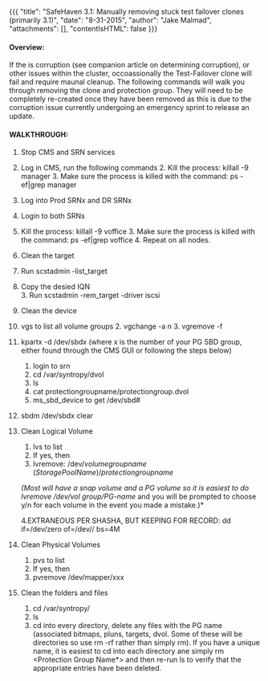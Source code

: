 {{{
  "title": "SafeHaven 3.1: Manually removing stuck test failover clones (primarily 3.1)",
  "date": "8-31-2015",
  "author": "Jake Malmad",
  "attachments": [],
  "contentIsHTML": false
}}}

#### Overview:

If the is corruption (see companion article on determining corruption), or other issues within the cluster, occoassionally the Test-Failover clone will fail and require maunal cleanup. The following commands will walk you through removing the clone and protection group. They will need to be completely re-created once they have been removed as this is due to the corruption issue currently undergoing an emergency sprint to release an update.

#### WALKTHROUGH:

1. Stop CMS and SRN services
  1. Log in CMS, run the following commands
	2. Kill the process: killall -9 manager
	3. Make sure the process is killed with the command: ps -ef|grep manager
2. Log into Prod SRNx and DR SRNx
  1. Login to both SRNs
  2. Kill the process: killall -9 voffice
	3. Make sure the process is killed with the command: ps -ef|grep voffice
	4. Repeat on all nodes.

3. Clean the target
  1. Run scstadmin -list_target
  2. Copy the desied IQN     
	3. Run scstadmin -rem_target <paste IQN name> -driver iscsi

4. Clean the device 		
  1. vgs to list all volume groups
	2. vgchange -a n <vg name>
	3. vgremove <vg name> -f

5. kpartx -d /dev/sbdx (where x is the number of your PG SBD group, either found through the CMS GUI or following the steps below)
    1. login to srn
    2. cd /var/syntropy/dvol
    3. ls
    4. cat protectiongroupname/protectiongroup.dvol
    5. ms_sbd_device to get /dev/sbd#

6. sbdm /dev/sbdx clear

7. Clean Logical Volume
	1. lvs to list
	2. If yes, then
	3. lvremove:
    /dev/$volume group name$ $(Storage Pool Name$)/$protection group name$

    *(Most will have a snap volume and a PG volume so it is easiest to do lvremove /dev/vol group/PG-name* and you will be prompted to choose y/n for each volume in the event you made a mistake.)*

   4.EXTRANEOUS PER SHASHA, BUT KEEPING FOR RECORD: dd if=/dev/zero of=/dev/<volume group name>/<protection group name> bs=4M

8. Clean Physical Volumes
	1. pvs to list
	2. If yes, then
	3. pvremove /dev/mapper/xxx

9. Clean the folders and files
	1. cd /var/syntropy/
	2. ls
	3. cd into every directory, delete any files with the PG name  (associated bitmaps, pluns, targets, dvol. Some of these will be directories so use rm -rf rather than simply rm). If you have a unique name, it is easiest to cd into each directory ane simply rm <Protection Group Name*> and then re-run ls to verify that the appropriate entries have been deleted.
